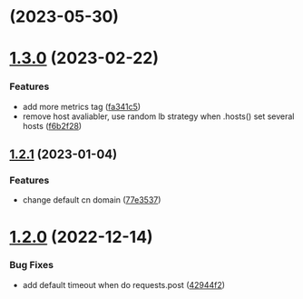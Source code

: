 # [](/byteair/volcengine-sdk-python-rec/compare/v1.3.0...v) (2023-05-30)



# [1.3.0](/byteair/volcengine-sdk-python-rec/compare/v1.2.1...v1.3.0) (2023-02-22)


### Features

* add more metrics tag ([fa341c5](/byteair/volcengine-sdk-python-rec/commits/fa341c55a1fd47956dbcab97fc5b81c0663f1ec6))
* remove host avaliabler, use random lb strategy when .hosts() set several hosts ([f6b2f28](/byteair/volcengine-sdk-python-rec/commits/f6b2f286d66b47379c8e090b00292256f0452234))



## [1.2.1](/byteair/volcengine-sdk-python-rec/compare/v1.2.0...v1.2.1) (2023-01-04)


### Features

* change default cn domain ([77e3537](/byteair/volcengine-sdk-python-rec/commits/77e3537afd4c20df663df676ea5ad5e4a1066c6d))



# [1.2.0](/byteair/volcengine-sdk-python-rec/compare/42944f2f754ef67eba8a509464a728e50e9d765b...v1.2.0) (2022-12-14)


### Bug Fixes

* add default timeout when do requests.post ([42944f2](/byteair/volcengine-sdk-python-rec/commits/42944f2f754ef67eba8a509464a728e50e9d765b))



